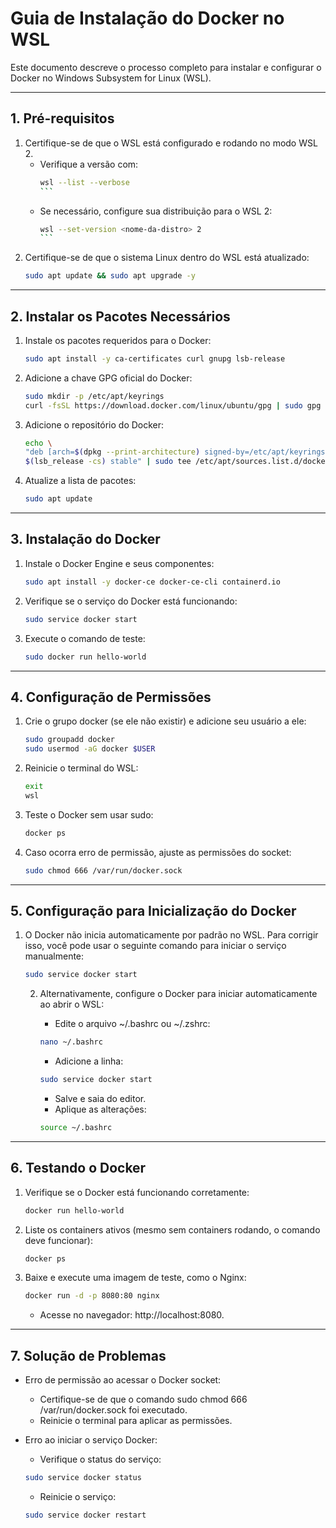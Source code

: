 # Guia de Instalação do Docker no WSL

Este documento descreve o processo completo para instalar e configurar o Docker no Windows Subsystem for Linux (WSL).

---

## **1. Pré-requisitos**

1. Certifique-se de que o WSL está configurado e rodando no modo WSL 2.
   - Verifique a versão com:
     ``````bash
     wsl --list --verbose
     ```
   - Se necessário, configure sua distribuição para o WSL 2:
     ``````bash
     wsl --set-version <nome-da-distro> 2
     ```

2. Certifique-se de que o sistema Linux dentro do WSL está atualizado:
   ``````bash
   sudo apt update && sudo apt upgrade -y


---

## **2. Instalar os Pacotes Necessários**

1. Instale os pacotes requeridos para o Docker:

    ```bash
    sudo apt install -y ca-certificates curl gnupg lsb-release
    ```

2. Adicione a chave GPG oficial do Docker:

    ```bash
    sudo mkdir -p /etc/apt/keyrings
    curl -fsSL https://download.docker.com/linux/ubuntu/gpg | sudo gpg --dearmor -o /etc/apt/keyrings/docker.gpg
    ```

3. Adicione o repositório do Docker:

    ```bash
    echo \
    "deb [arch=$(dpkg --print-architecture) signed-by=/etc/apt/keyrings/docker.gpg] https://download.docker.com/linux/ubuntu \
    $(lsb_release -cs) stable" | sudo tee /etc/apt/sources.list.d/docker.list > /dev/null
    ```

4. Atualize a lista de pacotes:

    ```bash
    sudo apt update
    ```



---

## **3. Instalação do Docker**

1. Instale o Docker Engine e seus componentes:

    ```bash
    sudo apt install -y docker-ce docker-ce-cli containerd.io
    ```

2. Verifique se o serviço do Docker está funcionando:

    ```bash
    sudo service docker start
    ```

3. Execute o comando de teste:

    ```bash
    sudo docker run hello-world
    ```




---

## **4. Configuração de Permissões**

1. Crie o grupo docker (se ele não existir) e adicione seu usuário a ele:

    ```bash
    sudo groupadd docker
    sudo usermod -aG docker $USER
    ```

2. Reinicie o terminal do WSL:

    ```bash
    exit
    wsl
    ```

3. Teste o Docker sem usar sudo:

    ```bash
    docker ps
    ```

4. Caso ocorra erro de permissão, ajuste as permissões do socket:

    ```bash
    sudo chmod 666 /var/run/docker.sock
    ```




---

## **5. Configuração para Inicialização do Docker**

1. O Docker não inicia automaticamente por padrão no WSL. Para corrigir isso, você pode usar o seguinte comando para iniciar o serviço manualmente:

    ```bash
    sudo service docker start
    ```

    2. Alternativamente, configure o Docker para iniciar automaticamente ao abrir o WSL:

        * Edite o arquivo ~/.bashrc ou ~/.zshrc:
        ```bash
        nano ~/.bashrc
        ```

        * Adicione a linha:
        ```bash
        sudo service docker start
        ```

        * Salve e saia do editor.
        * Aplique as alterações:
        ```bash
        source ~/.bashrc
        ```




---

## **6. Testando o Docker**
1. Verifique se o Docker está funcionando corretamente:

    ```bash
    docker run hello-world
    ```

2. Liste os containers ativos (mesmo sem containers rodando, o comando deve funcionar):

    ```bash
    docker ps
    ```

3. Baixe e execute uma imagem de teste, como o Nginx:

    ```bash
    docker run -d -p 8080:80 nginx
    ```

    * Acesse no navegador: http://localhost:8080.



---

## **7. Solução de Problemas**

* Erro de permissão ao acessar o Docker socket:

    * Certifique-se de que o comando sudo chmod 666 /var/run/docker.sock foi executado.
    * Reinicie o terminal para aplicar as permissões.

* Erro ao iniciar o serviço Docker:

    * Verifique o status do serviço:
    ```bash
    sudo service docker status
    ```

    * Reinicie o serviço:
    ```bash
    sudo service docker restart
    ```




